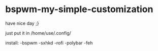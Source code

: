 # bspwm-my-simple-customization

have nice day ;}

just put it in /home/use/.config/

install:
-bspwm
-sxhkd
-rofi
-polybar
-feh
